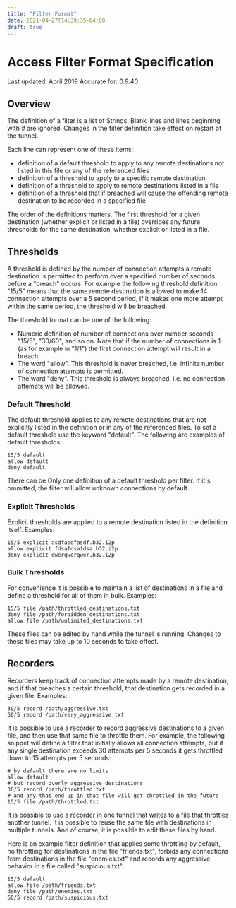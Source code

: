 ```yaml
---
title: "Filter Format"
date: 2021-04-27T14:39:35-04:00
draft: true
---
```


Access Filter Format Specification
==================================

Last updated: April 2019 Accurate for: 0.9.40

Overview
--------

The definition of a filter is a list of Strings. Blank lines and lines
beginning with \# are ignored. Changes in the filter definition take
effect on restart of the tunnel.

Each line can represent one of these items:

-   definition of a default threshold to apply to any remote
    destinations not listed in this file or any of the referenced files
-   definition of a threshold to apply to a specific remote destination
-   definition of a threshold to apply to remote destinations listed in
    a file
-   definition of a threshold that if breached will cause the offending
    remote destination to be recorded in a specified file

The order of the definitions matters. The first threshold for a given
destination (whether explicit or listed in a file) overrides any future
thresholds for the same destination, whether explicit or listed in a
file.

Thresholds
----------

A threshold is defined by the number of connection attempts a remote
destination is permitted to perform over a specified number of seconds
before a \"breach\" occurs. For example the following threshold
definition \"15/5\" means that the same remote destination is allowed to
make 14 connection attempts over a 5 second period, If it makes one more
attempt within the same period, the threshold will be breached.

The threshold format can be one of the following:

-   Numeric definition of number of connections over number seconds -
    \"15/5\", \"30/60\", and so on. Note that if the number of
    connections is 1 (as for example in \"1/1\") the first connection
    attempt will result in a breach.
-   The word \"allow\". This threshold is never breached, i.e. infinite
    number of connection attempts is permitted.
-   The word \"deny\". This threshold is always breached, i.e. no
    connection attempts will be allowed.

### Default Threshold

The default threshold applies to any remote destinations that are not
explicitly listed in the definition or in any of the referenced files.
To set a default threshold use the keyword \"default\". The following
are examples of default thresholds:

    15/5 default
    allow default
    deny default

There can be Only one definition of a default threshold per filter. If
it\'s ommitted, the filter will allow unknown connections by default.

### Explicit Thresholds

Explicit thresholds are applied to a remote destination listed in the
definition itself. Examples:

    15/5 explicit asdfasdfasdf.b32.i2p
    allow explicit fdsafdsafdsa.b32.i2p
    deny explicit qwerqwerqwer.b32.i2p

### Bulk Thresholds

For convenience it is possible to maintain a list of destinations in a
file and define a threshold for all of them in bulk. Examples:

    15/5 file /path/throttled_destinations.txt
    deny file /path/forbidden_destinations.txt
    allow file /path/unlimited_destinations.txt

These files can be edited by hand while the tunnel is running. Changes
to these files may take up to 10 seconds to take effect.

Recorders
---------

Recorders keep track of connection attempts made by a remote
destination, and if that breaches a certain threshold, that destination
gets recorded in a given file. Examples:

    30/5 record /path/aggressive.txt
    60/5 record /path/very_aggressive.txt

It is possible to use a recorder to record aggressive destinations to a
given file, and then use that same file to throttle them. For example,
the following snippet will define a filter that initially allows all
connection attempts, but if any single destination exceeds 30 attempts
per 5 seconds it gets throttled down to 15 attempts per 5 seconds:

    # by default there are no limits
    allow default
    # but record overly aggressive destinations
    30/5 record /path/throttled.txt
    # and any that end up in that file will get throttled in the future
    15/5 file /path/throttled.txt

It is possible to use a recorder in one tunnel that writes to a file
that throttles another tunnel. It is possible to reuse the same file
with destinations in multiple tunnels. And of course, it is possible to
edit these files by hand.

Here is an example filter definition that applies some throttling by
default, no throttling for destinations in the file \"friends.txt\",
forbids any connections from destinations in the file \"enemies.txt\"
and records any aggressive behavior in a file called \"suspicious.txt\":

    15/5 default
    allow file /path/friends.txt
    deny file /path/enemies.txt
    60/5 record /path/suspicious.txt
